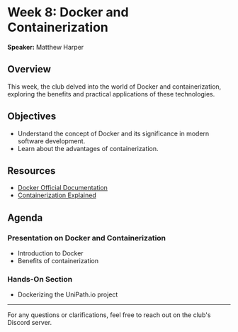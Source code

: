 # Week 8: Docker and Containerization

**Speaker:** Matthew Harper

## Overview
This week, the club delved into the world of Docker and containerization, exploring the benefits and practical applications of these technologies.

## Objectives
- Understand the concept of Docker and its significance in modern software development.
- Learn about the advantages of containerization.

## Resources
- [Docker Official Documentation](https://docs.docker.com/)
- [Containerization Explained](https://www.redhat.com/en/topics/cloud-native-apps/what-is-containerization)

## Agenda
### Presentation on Docker and Containerization
- Introduction to Docker
- Benefits of containerization

### Hands-On Section
- Dockerizing the UniPath.io project

--------------------

For any questions or clarifications, feel free to reach out on the club's Discord server.
